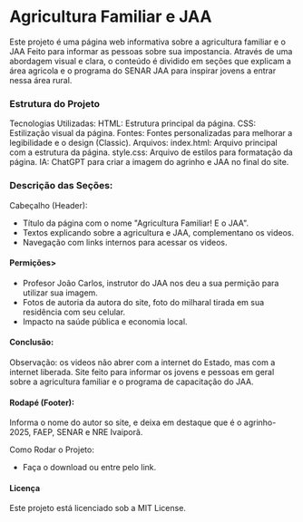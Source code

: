 # Agricultura Familiar e JAA
Este projeto é uma página web informativa sobre a agricultura familiar e o JAA Feito para informar as pessoas sobre sua impostancia. Através de uma abordagem visual e clara, o conteúdo é dividido em seções que explicam a área agricola e o programa do SENAR JAA para inspirar jovens a entrar nessa área rural.

### Estrutura do Projeto
Tecnologias Utilizadas:
HTML: Estrutura principal da página.
CSS: Estilização visual da página.
Fontes: Fontes personalizadas para melhorar a legibilidade e o design (Classic).
Arquivos:
index.html: Arquivo principal com a estrutura da página.
style.css: Arquivo de estilos para formatação da página.
IA: ChatGPT para criar a imagem do agrinho e JAA no final do site.

### Descrição das Seções:
Cabeçalho (Header):
* Título da página com o nome "Agricultura Familiar! E o JAA".
* Textos explicando sobre a agricultura e JAA, complementano os videos.
* Navegação com links internos para acessar os videos.

#### Permições>
* Profesor João Carlos, instrutor do JAA nos deu a sua permição para utilizar sua imagem.
* Fotos de autoria da autora do site, foto do milharal tirada em sua residência com seu celular.
* Impacto na saúde pública e economia local.

#### Conclusão:

Observação: os videos não abrer com a internet do Estado, mas com a internet liberada. Site feito para informar os jovens e pessoas em geral sobre a agricultura familiar e o programa de capacitação do JAA.

#### Rodapé (Footer):

Informa o nome do autor so site, e deixa em destaque que é o agrinho-2025, FAEP, SENAR e NRE Ivaiporã.

Como Rodar o Projeto:
* Faça o download ou entre pelo link.

#### Licença
Este projeto está licenciado sob a MIT License.
